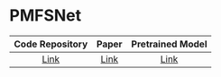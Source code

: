 # PMFSNet

|              Code Repository              |                  Paper                   |                                 Pretrained Model                                 |
|:-----------------------------------------:|:----------------------------------------:|:--------------------------------------------------------------------------------:|
| [Link](https://github.com/yykzjh/PMFSNet) | [Link](https://arxiv.org/abs/2401.07579) | [Link](https://drive.google.com/drive/folders/1Eu8v9vMRvt-dyCH0XSV2i77lAd62nPXV) |